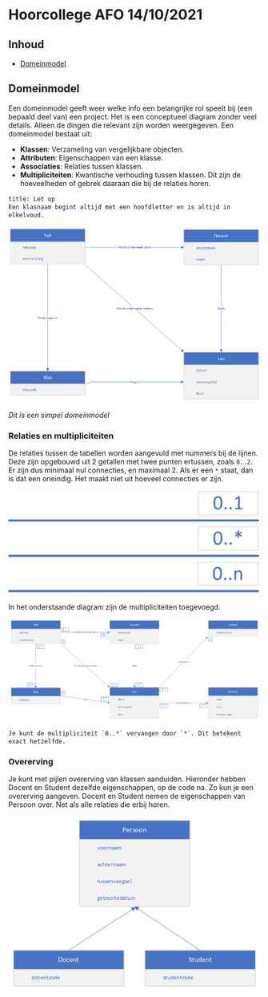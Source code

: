 # Hoorcollege AFO 14/10/2021

## Inhoud

- [Domeinmodel](#Domeinmodel)

## Domeinmodel

Een domeinmodel geeft weer welke info een belangrijke rol speelt bij (een bepaald deel van) een project. Het is een conceptueel diagram zonder veel details. Alleen de dingen die relevant zijn worden weergegeven. Een domeinmodel bestaat uit:

- **Klassen**: Verzameling van vergelijkbare objecten.
- **Attributen**: Eigenschappen van een klasse.
- **Associaties**: Relaties tussen klassen.
- **Multipliciteiten**: Kwantische verhouding tussen klassen. Dit zijn de hoeveelheden of gebrek daaraan die bij de relaties horen.

```ad-warning
title: Let op
Een klasnaam begint altijd met een hoofdletter en is altijd in elkelvoud.
```

![domeinmodel-basic](../../assets/afo/2021-10-14/domeinmodel-basic.png)

_Dit is een simpel domeinmodel_

### Relaties en multipliciteiten

De relaties tussen de tabellen worden aangevuld met nummers bij de lijnen. Deze zijn opgebouwd uit 2 getallen met twee punten ertussen, zoals `0..2`. Er zijn dus minimaal nul connecties, en maximaal 2. Als er een `*` staat, dan is dat een oneindig. Het maakt niet uit hoeveel connecties er zijn.

![0..1](../../assets/afo/2021-10-14/0..1.png)
![0..ster](../../assets/afo/2021-10-14/0..ster.png)
![0..n](../../assets/afo/2021-10-14/0..n.png)

In het onderstaande diagram zijn de multipliciteiten toegevoegd.

![domeindiagram-full](../../assets/afo/2021-10-14/domeindiagram-full.png)

```ad-tip
Je kunt de multipliciteit `0..*` vervangen door `*`. Dit betekent exact hetzelfde.
```

### Overerving

Je kunt met pijlen overerving van klassen aanduiden. Hieronder hebben Docent en Student dezelfde eigenschappen, op de code na. Zo kun je een overerving aangeven. Docent en Student nemen de eigenschappen van Persoon over. Net als alle relaties die erbij horen.

![overerving](../../assets/afo/2021-10-14/overerving.png)
